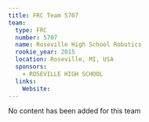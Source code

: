 ```yaml
---
title: FRC Team 5707
team:
  type: FRC
  number: 5707
  name: Roseville High School Robotics
  rookie_year: 2015
  location: Roseville, MI, USA
  sponsors:
    - ROSEVILLE HIGH SCHOOL
  links:
    Website: 
---
```

No content has been added for this team